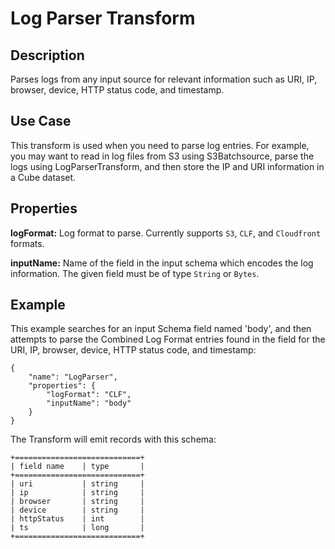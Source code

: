 # Log Parser Transform


Description
-----------
Parses logs from any input source for relevant information such as URI, IP,
browser, device, HTTP status code, and timestamp.


Use Case
--------
This transform is used when you need to parse log entries. For example, you may
want to read in log files from S3 using S3Batchsource, parse the logs using
LogParserTransform, and then store the IP and URI information in a Cube dataset.


Properties
----------
**logFormat:** Log format to parse. Currently supports ``S3``, ``CLF``, and ``Cloudfront`` formats.

**inputName:** Name of the field in the input schema which encodes the
log information. The given field must be of type ``String`` or ``Bytes``.


Example
-------
This example searches for an input Schema field named 'body', and then attempts to parse
the Combined Log Format entries found in the field for the URI, IP, browser, device,
HTTP status code, and timestamp:

    {
        "name": "LogParser",
        "properties": {
            "logFormat": "CLF",
            "inputName": "body"
        }
    }

The Transform will emit records with this schema:

    +============================+
    | field name    | type       |
    +============================+
    | uri           | string     |
    | ip            | string     |
    | browser       | string     |
    | device        | string     |
    | httpStatus    | int        |
    | ts            | long       |
    +============================+
